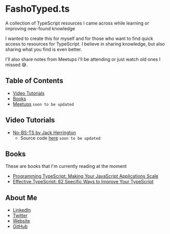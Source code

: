 # FashoTyped.ts

A collection of TypeScript resources I came across while learning or improving new-found knowledge

I wanted to create this for myself and for those who want to find quick access to resources for TypeScript. I believe in sharing knowledge, but also sharing what you find is even better.

I'll also share notes from Meetups i'll be attending or just watch old ones I missed 😅.

## Table of Contents

- [Video Tutorials](#Video-Tutorials)
- [Books](#Books)
- [Meetups](#Meetups) `soon to be updated`

## Video Tutorials

- [No-BS-TS by Jack Herrington](https://www.youtube.com/playlist?list=PLNqp92_EXZBJYFrpEzdO2EapvU0GOJ09n)
  - Source code [here]() `soon to be updated`

## Books

These are books that I'm currently reading at the moment

- [Programming TypeScript: Making Your JavaScript Applications Scale](https://www.amazon.com/Programming-TypeScript-Making-JavaScript-Applications/dp/1492037656/ref=sr_1_5?dchild=1&keywords=TypeScript&qid=1620835511&sr=8-5)
- [Effective TypeScript: 62 Specific Ways to Improve Your TypeScript](https://www.amazon.com/Effective-TypeScript-Specific-Ways-Improve/dp/1492053740/ref=sr_1_7?dchild=1&keywords=TypeScript&qid=1620835511&sr=8-7)

## About Me

- [LinkedIn](https://www.linkedin.com/in/marvj/)
- [Twitter](https://twitter.com/saschamars)
- [Website](https://saschamars.me/)
- [GitHub](https://github.com/Mvrs)
